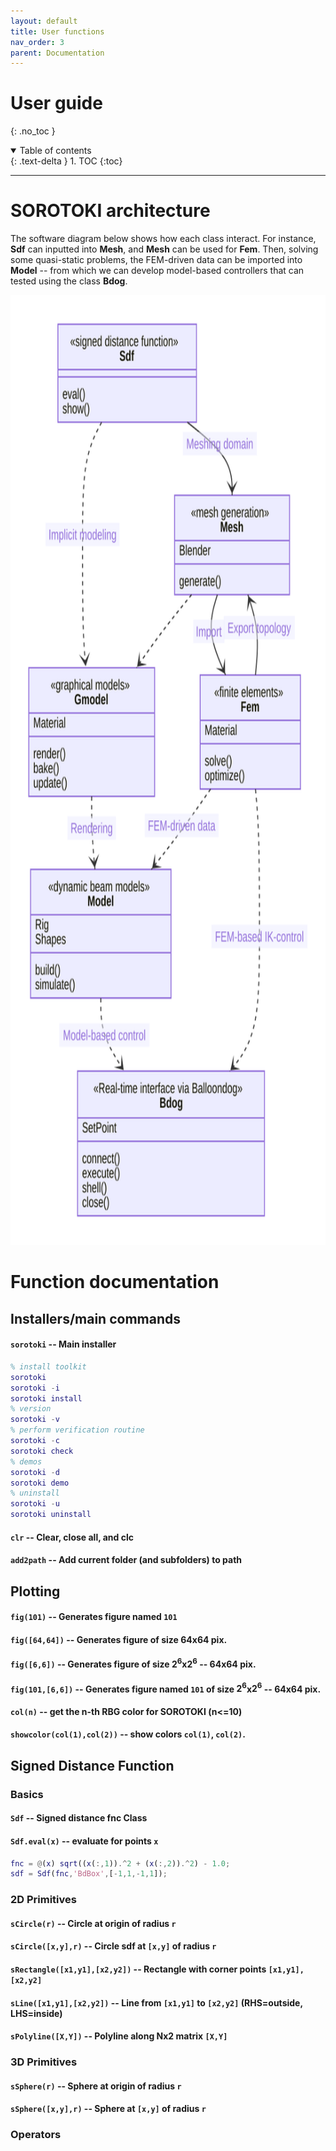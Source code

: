 ```yaml
---
layout: default
title: User functions
nav_order: 3
parent: Documentation
---
```


# User guide
{: .no_toc }

<details open markdown="block">
  <summary>
    Table of contents
  </summary>
  {: .text-delta }
1. TOC
{:toc}
</details>


---
# SOROTOKI architecture
The software diagram below shows how each class interact. For instance, **Sdf** can inputted into **Mesh**, and **Mesh** can be used for **Fem**. Then, solving some quasi-static problems, the FEM-driven data can be imported into **Model** -- from which we can develop model-based controllers that can tested using the class **Bdog**.
<div align="center"> <img src="./img/diagram.svg" height="1520"> </div>

# Function documentation

## Installers/main commands
#### `sorotoki` -- Main installer
```matlab
% install toolkit
sorotoki	 		
sorotoki -i 		
sorotoki install	 
% version
sorotoki -v			
% perform verification routine
sorotoki -c			
sorotoki check		
% demos
sorotoki -d			
sorotoki demo	
% uninstall
sorotoki -u
sorotoki uninstall
```

#### `clr` -- Clear, close all, and clc
#### `add2path` -- Add current folder (and subfolders) to path

## Plotting
#### `fig(101)` -- Generates figure named `101`
#### `fig([64,64])` -- Generates figure of size 64x64 pix.
#### `fig([6,6])` -- Generates figure of size $2^6$x$2^6$ -- 64x64 pix.
#### `fig(101,[6,6])` -- Generates figure named `101` of size $2^6$x$2^6$ -- 64x64 pix.
#### `col(n)` -- get the n-th RBG color for SOROTOKI (n<=10)
#### `showcolor(col(1),col(2))` -- show colors `col(1)`, `col(2)`. 

## Signed Distance Function
### Basics 
#### `Sdf` -- Signed distance fnc Class
#### `Sdf.eval(x)` -- evaluate for points `x` 
```matlab
fnc = @(x) sqrt((x(:,1)).^2 + (x(:,2)).^2) - 1.0;
sdf = Sdf(fnc,'BdBox',[-1,1,-1,1]);
```
### 2D Primitives
#### `sCircle(r)` -- Circle at origin of radius `r`
#### `sCircle([x,y],r)` -- Circle sdf at `[x,y]` of radius `r`
#### `sRectangle([x1,y1],[x2,y2])` -- Rectangle with corner points `[x1,y1],[x2,y2]`
#### `sLine([x1,y1],[x2,y2])` -- Line from `[x1,y1]` to `[x2,y2]` (RHS=outside, LHS=inside)
#### `sPolyline([X,Y])` -- Polyline along Nx2 matrix `[X,Y]`

### 3D Primitives
#### `sSphere(r)` -- Sphere at origin of radius `r`
#### `sSphere([x,y],r)` -- Sphere at `[x,y]` of radius `r`

### Operators

<!-- 
<div class="code-example" markdown="1">
## `sorotoki(arg)`{: .fs-6 .text-purple-000 .text-alpha}
{: .no_toc }
- `Function`{: .text-red-000} -- Calls the SOROTOKI installation manager.
	- `arg`{: .text-blue-000} -- `(empty)`, `'check'`, `'update'`, `'demo'`, `'update'`.

```matlab
# USAGE
sorotoki();	% calls the installer
sorotoki('check');	% performs complete check of toolkit
sorotoki('update');	% updates SOROTOKI to newest version
sorotoki('unload');	% removes toolkit from search path
sorotoki('demo');	% provides a list of demos
```
</div>


<div class="code-example" markdown="1">
## `clr()`{: .fs-6 .text-purple-000 .text-alpha}
{: .no_toc }
- `Function`{: .text-red-000} --  Performs `clc`, `clear all`, and  `close all` in one call.
</div>

<div class="code-example" markdown="1">
## `cdsoro()`{: .fs-6 .text-purple-000 .text-alpha}
{: .no_toc }
- `Function`{: .text-red-000} --  Sets current directory to the installation folder of SOROTOKI.
</div>

<div class="code-example" markdown="1">
## `add2path()`{: .fs-6 .text-purple-000 .text-alpha}
{: .no_toc }
- `Function`{: .text-red-000} --  Adds current directory to MATLAB's search path.
</div>

<div class="code-example" markdown="1">
## `unload_sorotoki`{: .fs-6 .text-purple-000 .text-alpha}
{: .no_toc }
- `Function`{: .text-red-000} --  Removes the entire SOROTOKI toolkit from MATLAB's search path. **NOTICE:** This does not uninstall SOROTOKI, it prevents MATLAB from finding all functions tied to the toolkit. If MATLAB restarts, the `startup.m` will load SOROTOKI normally.
</div>


---

# Signed Distance Functions  -- `Sdf.m`{: .text-purple-000}

<div class="code-example" markdown="1">
## `sdf = Sdf(fnc)`{: .fs-6 .text-purple-000 .text-alpha}
{: .no_toc }
- `Class::Sdf`{: .text-red-000} --  Creates a Signed Distance Function Class from the input function `fnc = @(x) ....`
	- `fnc`{: .text-blue-000} -- `Function::f = @(x) ...`{: .text-red-000} such that `d = f([Nx2 Matrix])` or `d = f([Nx3 Matrix])` gives the output `d = [Nx1 Column]` of signed distances (negative implies inside the domain). The simplest example is `sdf = @(x) sqrt((x(:,1)).^2 + (x(:,2)).^2) - 1.0` which results in a unit-circle about the origin (0,0).

- `Public variables`{: .text-red-000}
	- `sdf`{: .text-blue-000} -- `Function::sdf = @(x) ...`{: .text-red-000},
	- `BdBox`{: .text-blue-000} -- `[1x4 Row]`, `[1x6 Row]`,
	- `cmap`{: .text-blue-000} -- `viridis` (default), or `[Nx3 ColorMatrix]`.

```matlab
# USAGE
fnc = @(x) sqrt((x(:,1)).^2 + (x(:,2)).^2) - 1.0;
sdf = Sdf(fnc,'BdBox',[-1,1,-1,1]);
```
</div>

<div class="code-example" markdown="1">
## `Sdf = Sdf1 + Sdf2 + ... + Sdfn`{: .fs-6 .text-purple-000 .text-alpha}
{: .no_toc }
- `Class operator`{: .text-red-000} --  Unions two or more Sdf classes.
	- `Sdf1,Sdf2,...`{: .text-blue-000} -- `Class::Sdf`{: .text-red-000}
	- `Sdf`{: .text-blue-000} -- `Class::Sdf`{: .text-red-000}
</div>

<div class="code-example" markdown="1">
## `Sdf = Sdf1 - Sdf2 - ... - Sdfn`{: .fs-6 .text-purple-000 .text-alpha}
{: .no_toc }
- `Class operator`{: .text-red-000} --  Difference between two or more Sdf classes. `Sdf1` is the base function on which the operation is performed.
	- `Sdf1,Sdf2,...`{: .text-blue-000} -- `Class::Sdf`{: .text-red-000}
	- `Sdf`{: .text-blue-000} -- `Class::Sdf`{: .text-red-000}
</div>

<div class="code-example" markdown="1">
## `Sdf = Sdf1/Sdf2`{: .fs-6 .text-purple-000 .text-alpha}
{: .no_toc }
- `Class operator`{: .text-red-000} --  Intersection between two Sdf classes. `Sdf1` is the base function on which the operation is performed.
	- `Sdf1,Sdf2`{: .text-blue-000} -- `Class::Sdf`{: .text-red-000}
	- `Output`{: .text-blue-000} -- `Class::Sdf`{: .text-red-000}
</div>

<div class="code-example" markdown="1">
## `Sdf.show()`{: .fs-6 .text-purple-000 .text-alpha}
{: .no_toc }
- `Public function`{: .text-red-000} --  Creates `figure(101)` or uses existing `figure(101)` to show the Signed Distance Field within the domain `Sdf.BdBox`. The colormap is `viridis` by default.
</div>

### Two-dimensional presets
<div class="code-example" markdown="1">
## `sdf = sCircle(x0,y0,R)`{: .fs-6 .text-purple-000 .text-alpha}
{: .no_toc }
- `Class::Sdf`{: .text-red-000} --  Creates a circular signed distance function
	- `x0`{: .text-blue-000},`y0`{: .text-blue-000} -- `[float]`; X and Y coordinate of the origin.
	- `R`{: .text-blue-000} -- `[float]`; radius of the circle.
</div>

<div class="code-example" markdown="1">
## `sdf = sRectangle(x1,x2,y1,y2)`{: .fs-6 .text-purple-000 .text-alpha}
{: .no_toc }
- `Class::Sdf`{: .text-red-000} --  Creates a circular signed distance function
	- `x1`{: .text-blue-000},`y1`{: .text-blue-000} -- `[float]`; X and Y coordinate of left-bottom corner of the rectangle.
	- `x2`{: .text-blue-000},`y2`{: .text-blue-000} -- `[float]`; X and Y coordinate of right-top corner of the rectangle.
</div>

### Three-dimensional presets
<div class="code-example" markdown="1">
## `sdf = sSphere(x0,y0,z0,R)`{: .fs-6 .text-purple-000 .text-alpha}
{: .no_toc }
- `Class::Sdf`{: .text-red-000} --  Creates a circular signed distance function
	- `x0`{: .text-blue-000},`y0`{: .text-blue-000},`z0`{: .text-blue-000} -- `[float]`; X,Y, and Z coordinate of the origin.
	- `R`{: .text-blue-000} -- `[float]`; radius of the sphere.
</div>

<div class="code-example" markdown="1">
## `sdf = sCube(x1,x2,y1,y2)`{: .fs-6 .text-purple-000 .text-alpha}
{: .no_toc }
- `Class::Sdf`{: .text-red-000} --  Creates a circular signed distance function
	- `x1`{: .text-blue-000},`y1`{: .text-blue-000} -- `[float]`; X and Y coordinate of left-bottom corner of the rectangle.
	- `x2`{: .text-blue-000},`y2`{: .text-blue-000} -- `[float]`; X and Y coordinate of right-top corner of the rectangle.
</div>


---

# Mesh generation -- `Mesh.m`{: .text-purple-000}

<div class="code-example" markdown="1">
## `msh = Mesh(sdf)`{: .fs-6 .text-purple-000 .text-alpha}
{: .no_toc }
- `Constructor::Sdf`{: .text-red-000} --  Creates a Signed Distance Function Class from the input `fnc = @(x) ....`
	- `msh`{: .text-blue-000} -- `Class::Mesh = @(x) ...`{: .text-red-000} such that `d = f([Nx2 Matrix])` or `d = f([Nx3 Matrix])` gives the output `d = [Nx1 Column]` of signed distances (negative implies inside the domain). The simplest example is `sdf = @(x) sqrt((x(:,1)).^2 + (x(:,2)).^2) - 1.0` which results in a unit-circle about the origin (0,0).

## `msh = Mesh(node,element)`{: .fs-6 .text-purple-000 .text-alpha}
{: .no_toc }
- `Constructor::Mesh`{: .text-red-000} --  Creates a Signed Distance Function Class from the input function `fnc = @(x) ....`
	- `sdf`{: .text-blue-000} -- `Class::sdf = @(x) ...`{: .text-red-000}.

## `msh = Mesh(image,box,hmax)`{: .fs-6 .text-purple-000 .text-alpha}
{: .no_toc }
- `Constructor::Sdf`{: .text-red-000} --  Creates a Signed Distance Function Class from the input function `fnc = @(x) ....`
	- `sdf`{: .text-blue-000} -- `Class::sdf = @(x) ...`{: .text-red-000}.		

### Public variables
{: .fs-4 .text-purple-000 .text-alpha}
- `sdf`{: .text-blue-000} -- `Function::sdf = @(x) ...`{: .text-red-000},
- `BdBox`{: .text-blue-000} -- `[1x4 Row]`, `[1x6 Row]`,
- `cmap`{: .text-blue-000} -- `viridis` (default), or `[Nx3 ColorMatrix]`.

```matlab
# USAGE
fnc = @(x) sqrt((x(:,1)).^2 + (x(:,2)).^2) - 1.0;
sdf = Sdf(fnc,'BdBox',[-1,1,-1,1]);
```
</div>

---

# Finite element method -- `Fem.m`{: .text-purple-000}

<div class="code-example" markdown="1">
## `fem = Fem(msh)`{: .fs-6 .text-purple-000 .text-alpha}
{: .no_toc }
- `Constructor::Fem`{: .text-red-000} --  Creates a Signed Distance Function Class from the input function `fnc = @(x) ....`
	- `msh`{: .text-blue-000} -- `Class::Mesh = @(x) ...`{: .text-red-000} such that `d = f([Nx2 Matrix])` or `d = f([Nx3 Matrix])` gives the output `d = [Nx1 Column]` of signed distances (negative implies inside the domain). The simplest example is `sdf = @(x) sqrt((x(:,1)).^2 + (x(:,2)).^2) - 1.0` which results in a unit-circle about the origin (0,0).

</div>

### Node/Edge selection

### Hyper-elastic material presets

---


# Dynamic Modeling -- `Model.m`{: .text-purple-000}

bla

---


# Graphical models -- `Gmodel.m`{: .text-purple-000}

### Graphical material presets



---


# IK-rigging -- `Rig.m`{: .text-purple-000}

bla

---

# Plotting tools
<div class="code-example" markdown="1">
## `X = col(k, varargin)`{: .fs-6 .text-purple-000 .text-alpha}
{: .no_toc }
- `Function`{: .text-red-000} --  Returns `X = [3x1 ColorRow]` given the index `k`.
	- `k`{: .text-blue-000} -- `[integer]` ranging from `1` to `12`.
	- `varargin`{: .text-blue-000} -- `[float]` over-expose parameter ranging from `0` to `1`, default is `0`.
</div>

<div class="code-example" markdown="1">
## `background(color)`{: .fs-6 .text-purple-000 .text-alpha}
{: .no_toc }
- `Function`{: .text-red-000} --  Sets figures background color
	- `color`{: .text-blue-000} -- `'w'`, `'b'`, `gitpage`, `metropolis`
</div>


---


--- -->
